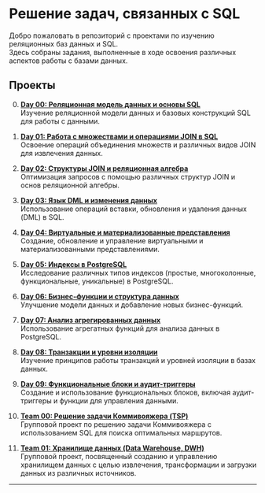 # Решение задач, связанных с SQL

Добро пожаловать в репозиторий с проектами по изучению реляционных баз данных и SQL. \
Здесь собраны задания, выполненные в ходе освоения различных аспектов работы с базами данных.

## Проекты

0.  [**Day 00: Реляционная модель данных и основы SQL**](https://github.com/Craitbla/s21_SQL/tree/00)  
    Изучение реляционной модели данных и базовых конструкций SQL для работы с данными.

1.  [**Day 01: Работа с множествами и операциями JOIN в SQL**](https://github.com/Craitbla/s21_SQL/tree/01)  
    Освоение операций объединения множеств и различных видов JOIN для извлечения данных.

2.  [**Day 02: Структуры JOIN и реляционная алгебра**](https://github.com/Craitbla/s21_SQL/tree/02)  
    Оптимизация запросов с помощью различных структур JOIN и основ реляционной алгебры.

3.  [**Day 03: Язык DML и изменения данных**](https://github.com/Craitbla/s21_SQL/tree/03)  
    Использование операций вставки, обновления и удаления данных (DML) в SQL.

4.  [**Day 04: Виртуальные и материализованные представления**](https://github.com/Craitbla/s21_SQL/tree/04)  
    Создание, обновление и управление виртуальными и материализованными представлениями.

5.  [**Day 05: Индексы в PostgreSQL**](https://github.com/Craitbla/s21_SQL/tree/05)  
    Исследование различных типов индексов (простые, многоколонные, функциональные, уникальные) в PostgreSQL.

6.  [**Day 06: Бизнес-функции и структура данных**](https://github.com/Craitbla/s21_SQL/tree/06)  
    Улучшение модели данных и добавление новых бизнес-функций.

7.  [**Day 07: Анализ агрегированных данных**](https://github.com/Craitbla/s21_SQL/tree/07)  
    Использование агрегатных функций для анализа данных в PostgreSQL.

8.  [**Day 08: Транзакции и уровни изоляции**](https://github.com/Craitbla/s21_SQL/tree/08)  
    Изучение принципов работы транзакций и уровней изоляции в базах данных.

9.  [**Day 09: Функциональные блоки и аудит-триггеры**](https://github.com/Craitbla/s21_SQL/tree/09)  
    Создание и использование функциональных блоков, включая аудит-триггеры и функции для управления данными.

10. [**Team 00: Решение задачи Коммивояжера (TSP)**](https://github.com/Craitbla/s21_SQL/tree/team_00)  
    Групповой проект по решению задачи Коммивояжера с использованием SQL для поиска оптимальных маршрутов.

11. [**Team 01: Хранилище данных (Data Warehouse, DWH)**](https://github.com/Craitbla/s21_SQL/tree/team_01)  
    Групповой проект, посвященный созданию и управлению хранилищем данных с целью извлечения, трансформации и загрузки данных из различных источников.

---